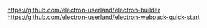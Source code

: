 https://github.com/electron-userland/electron-builder
https://github.com/electron-userland/electron-webpack-quick-start